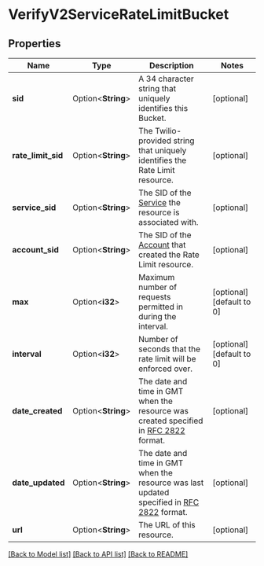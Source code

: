 # VerifyV2ServiceRateLimitBucket

## Properties

Name | Type | Description | Notes
------------ | ------------- | ------------- | -------------
**sid** | Option<**String**> | A 34 character string that uniquely identifies this Bucket. | [optional]
**rate_limit_sid** | Option<**String**> | The Twilio-provided string that uniquely identifies the Rate Limit resource. | [optional]
**service_sid** | Option<**String**> | The SID of the [Service](https://www.twilio.com/docs/verify/api/service) the resource is associated with. | [optional]
**account_sid** | Option<**String**> | The SID of the [Account](https://www.twilio.com/docs/iam/api/account) that created the Rate Limit resource. | [optional]
**max** | Option<**i32**> | Maximum number of requests permitted in during the interval. | [optional][default to 0]
**interval** | Option<**i32**> | Number of seconds that the rate limit will be enforced over. | [optional][default to 0]
**date_created** | Option<**String**> | The date and time in GMT when the resource was created specified in [RFC 2822](https://www.ietf.org/rfc/rfc2822.txt) format. | [optional]
**date_updated** | Option<**String**> | The date and time in GMT when the resource was last updated specified in [RFC 2822](https://www.ietf.org/rfc/rfc2822.txt) format. | [optional]
**url** | Option<**String**> | The URL of this resource. | [optional]

[[Back to Model list]](../README.md#documentation-for-models) [[Back to API list]](../README.md#documentation-for-api-endpoints) [[Back to README]](../README.md)


